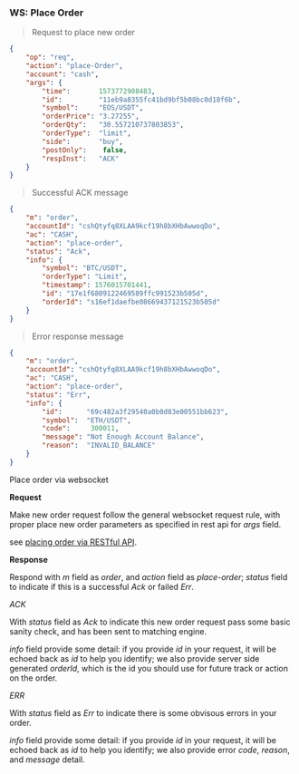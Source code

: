 ### WS: Place Order 

> Request to place new order

```json
{
    "op": "req",
    "action": "place-Order",
    "account": "cash",
    "args": {
        "time":       1573772908483,
        "id":         "11eb9a8355fc41bd9bf5b08bc0d18f6b",
        "symbol":     "EOS/USDT",
        "orderPrice": "3.27255",
        "orderQty":   "30.557210737803853",
        "orderType":  "limit",
        "side":       "buy",
        "postOnly":    false,
        "respInst":   "ACK"
    }
}
```

> Successful ACK message

```json
{
    "m": "order", 
    "accountId": "cshQtyfq8XLAA9kcf19h8bXHbAwwoqDo", 
    "ac": "CASH", 
    "action": "place-order", 
    "status": "Ack", 
    "info": {
        "symbol": "BTC/USDT", 
        "orderType": "Limit", 
        "timestamp": 1576015701441, 
        "id": "17e1f6809122469589ffc991523b505d", 
        "orderId": "s16ef1daefbe08669437121523b505d"
    }
}
```

> Error response message

```json
{
    "m": "order",
    "accountId": "cshQtyfq8XLAA9kcf19h8bXHbAwwoqDo",
    "ac": "CASH", 
    "action": "place-order",
    "status": "Err",
    "info": {
        "id":      "69c482a3f29540a0b0d83e00551bb623",
        "symbol":  "ETH/USDT",
        "code":     300011,
        "message": "Not Enough Account Balance",
        "reason":  "INVALID_BALANCE"
    }
}
```

Place order via websocket 

**Request**

Make new order request follow the general websocket request rule, with proper place new order parameters as specified in rest api for *args* field.

see [placing order via RESTful API](#place-order).

**Response**

Respond with *m* field as *order*, and *action* field as *place-order*; *status* field to indicate if this is a successful *Ack* or failed *Err*.

*ACK* 

With *status* field as *Ack* to indicate this new order request pass some basic sanity check, and has been sent to matching engine. 

*info* field provide some detail: if you provide *id* in your request, it will be echoed back as *id* to help you identify; we also provide server side generated *orderId*, which is the id you should use for future track or action on the order.  


*ERR* 

With *status* field as *Err* to indicate there is some obvisous errors in your order. 

*info* field provide some detail: if you provide *id* in your request, it will be echoed back as *id* to help you identify; we also provide error *code*, *reason*, and *message* detail.
